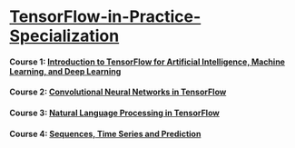 # [TensorFlow-in-Practice-Specialization](https://www.coursera.org/specializations/tensorflow-in-practice)

#### Course 1: [Introduction to TensorFlow for Artificial Intelligence, Machine Learning, and Deep Learning](https://www.coursera.org/learn/introduction-tensorflow)

#### Course 2: [Convolutional Neural Networks in TensorFlow](https://www.coursera.org/learn/convolutional-neural-networks-tensorflow)

#### Course 3: [Natural Language Processing in TensorFlow](https://www.coursera.org/learn/natural-language-processing-tensorflow)

#### Course 4: [Sequences, Time Series and Prediction](https://www.coursera.org/learn/tensorflow-sequences-time-series-and-prediction)

